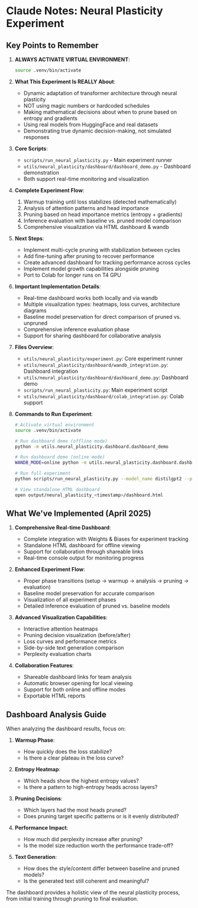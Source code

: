 # Claude Notes: Neural Plasticity Experiment

## Key Points to Remember

1. **ALWAYS ACTIVATE VIRTUAL ENVIRONMENT**:
   ```bash
   source .venv/bin/activate
   ```

2. **What This Experiment Is REALLY About**:
   - Dynamic adaptation of transformer architecture through neural plasticity
   - NOT using magic numbers or hardcoded schedules
   - Making mathematical decisions about when to prune based on entropy and gradients
   - Using real models from HuggingFace and real datasets
   - Demonstrating true dynamic decision-making, not simulated responses

3. **Core Scripts**: 
   - `scripts/run_neural_plasticity.py` - Main experiment runner
   - `utils/neural_plasticity/dashboard/dashboard_demo.py` - Dashboard demonstration
   - Both support real-time monitoring and visualization

4. **Complete Experiment Flow**:
   1. Warmup training until loss stabilizes (detected mathematically)
   2. Analysis of attention patterns and head importance
   3. Pruning based on head importance metrics (entropy + gradients)
   4. Inference evaluation with baseline vs. pruned model comparison
   5. Comprehensive visualization via HTML dashboard & wandb

5. **Next Steps**:
   - Implement multi-cycle pruning with stabilization between cycles
   - Add fine-tuning after pruning to recover performance
   - Create advanced dashboard for tracking performance across cycles
   - Implement model growth capabilities alongside pruning
   - Port to Colab for longer runs on T4 GPU

6. **Important Implementation Details**:
   - Real-time dashboard works both locally and via wandb
   - Multiple visualization types: heatmaps, loss curves, architecture diagrams
   - Baseline model preservation for direct comparison of pruned vs. unpruned
   - Comprehensive inference evaluation phase
   - Support for sharing dashboard for collaborative analysis

7. **Files Overview**:
   - `utils/neural_plasticity/experiment.py`: Core experiment runner
   - `utils/neural_plasticity/dashboard/wandb_integration.py`: Dashboard integration
   - `utils/neural_plasticity/dashboard/dashboard_demo.py`: Dashboard demo
   - `scripts/run_neural_plasticity.py`: Main experiment script
   - `utils/neural_plasticity/dashboard/colab_integration.py`: Colab support

8. **Commands to Run Experiment**:
   ```bash
   # Activate virtual environment
   source .venv/bin/activate
   
   # Run dashboard demo (offline mode)
   python -m utils.neural_plasticity.dashboard.dashboard_demo
   
   # Run dashboard demo (online mode)
   WANDB_MODE=online python -m utils.neural_plasticity.dashboard.dashboard_demo --online
   
   # Run full experiment
   python scripts/run_neural_plasticity.py --model_name distilgpt2 --pruning_strategy entropy --pruning_level 0.2 --use_dashboard
   
   # View standalone HTML dashboard
   open output/neural_plasticity_<timestamp>/dashboard.html
   ```

## What We've Implemented (April 2025)

1. **Comprehensive Real-time Dashboard**:
   - Complete integration with Weights & Biases for experiment tracking
   - Standalone HTML dashboard for offline viewing
   - Support for collaboration through shareable links
   - Real-time console output for monitoring progress

2. **Enhanced Experiment Flow**:
   - Proper phase transitions (setup → warmup → analysis → pruning → evaluation)
   - Baseline model preservation for accurate comparison
   - Visualization of all experiment phases
   - Detailed inference evaluation of pruned vs. baseline models

3. **Advanced Visualization Capabilities**:
   - Interactive attention heatmaps
   - Pruning decision visualization (before/after)
   - Loss curves and performance metrics
   - Side-by-side text generation comparison
   - Perplexity evaluation charts

4. **Collaboration Features**:
   - Shareable dashboard links for team analysis
   - Automatic browser opening for local viewing
   - Support for both online and offline modes
   - Exportable HTML reports

## Dashboard Analysis Guide

When analyzing the dashboard results, focus on:

1. **Warmup Phase**: 
   - How quickly does the loss stabilize?
   - Is there a clear plateau in the loss curve?

2. **Entropy Heatmap**:
   - Which heads show the highest entropy values?
   - Is there a pattern to high-entropy heads across layers?

3. **Pruning Decisions**:
   - Which layers had the most heads pruned?
   - Does pruning target specific patterns or is it evenly distributed?

4. **Performance Impact**:
   - How much did perplexity increase after pruning?
   - Is the model size reduction worth the performance trade-off?

5. **Text Generation**:
   - How does the style/content differ between baseline and pruned models?
   - Is the generated text still coherent and meaningful?

The dashboard provides a holistic view of the neural plasticity process, from initial training through pruning to final evaluation.
